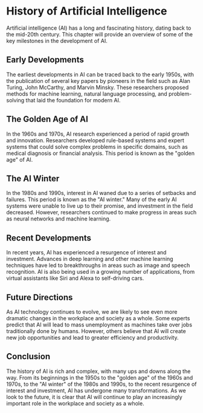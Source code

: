 History of Artificial Intelligence
=====================================================================================================

Artificial intelligence (AI) has a long and fascinating history, dating back to the mid-20th century. This chapter will provide an overview of some of the key milestones in the development of AI.

Early Developments
------------------

The earliest developments in AI can be traced back to the early 1950s, with the publication of several key papers by pioneers in the field such as Alan Turing, John McCarthy, and Marvin Minsky. These researchers proposed methods for machine learning, natural language processing, and problem-solving that laid the foundation for modern AI.

The Golden Age of AI
--------------------

In the 1960s and 1970s, AI research experienced a period of rapid growth and innovation. Researchers developed rule-based systems and expert systems that could solve complex problems in specific domains, such as medical diagnosis or financial analysis. This period is known as the "golden age" of AI.

The AI Winter
-------------

In the 1980s and 1990s, interest in AI waned due to a series of setbacks and failures. This period is known as the "AI winter." Many of the early AI systems were unable to live up to their promise, and investment in the field decreased. However, researchers continued to make progress in areas such as neural networks and machine learning.

Recent Developments
-------------------

In recent years, AI has experienced a resurgence of interest and investment. Advances in deep learning and other machine learning techniques have led to breakthroughs in areas such as image and speech recognition. AI is also being used in a growing number of applications, from virtual assistants like Siri and Alexa to self-driving cars.

Future Directions
-----------------

As AI technology continues to evolve, we are likely to see even more dramatic changes in the workplace and society as a whole. Some experts predict that AI will lead to mass unemployment as machines take over jobs traditionally done by humans. However, others believe that AI will create new job opportunities and lead to greater efficiency and productivity.

Conclusion
----------

The history of AI is rich and complex, with many ups and downs along the way. From its beginnings in the 1950s to the "golden age" of the 1960s and 1970s, to the "AI winter" of the 1980s and 1990s, to the recent resurgence of interest and investment, AI has undergone many transformations. As we look to the future, it is clear that AI will continue to play an increasingly important role in the workplace and society as a whole.
